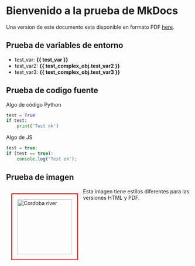 # Bienvenido a la prueba de MkDocs

Una version de este documento esta disponible en formato PDF [here](pdf/doc-es.pdf).

## Prueba de variables de entorno

 - test_var: **{{ test_var }}**
 - test_var2: **{{ test_complex_obj.test_var2 }}**
 - test_var3: **{{ test_complex_obj.test_var3 }}**

## Prueba de codigo fuente

Algo de código Python


``` py title="Un poco de Python" linenums="1"
test = True
if test:
    print('Test ok')
```

Algo de JS

``` js title="codigo-app.js"
test = true;
if (test == true):
    console.log('Test ok');
```

## Prueba de imagen

<img class="cordoba-river-imag"
    src="/okfn-collaborative-docs/es/assets/img/cordoba-rio.jpg" alt="Cordoba river"
    title="Cordoba river"
    style="float: left; width: 150px; padding: 14px; margin: 14px; border: 2px solid red"/> 

Esta imagen tiene estilos diferentes para las versiones HTML y PDF.  
